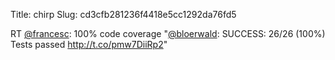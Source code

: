 Title: chirp
Slug: cd3cfb281236f4418e5cc1292da76fd5

RT <a href="http://twitter.com/francesc">@francesc</a>: 100% code coverage
"<a href="http://twitter.com/bloerwald">@bloerwald</a>: SUCCESS: 26/26 (100%) Tests passed <a href="http://t.co/pmw7DiiRp2">http://t.co/pmw7DiiRp2</a>"
